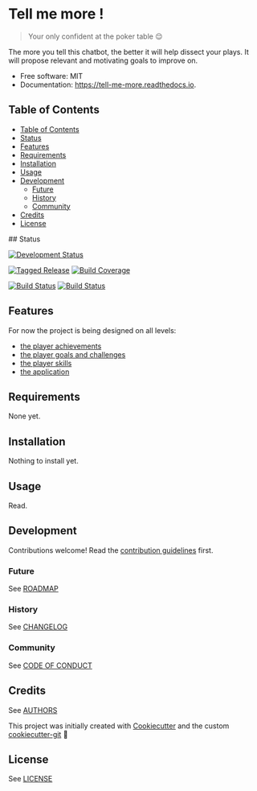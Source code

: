 # Tell me more !

> Your only confident at the poker table :relieved:

The more you tell this chatbot, the better it will help dissect your plays. It will propose relevant and motivating goals to improve on.

* Free software: MIT
* Documentation: https://tell-me-more.readthedocs.io.

## Table of Contents

- [Table of Contents](#table-of-contents)
- [Status](#status)
- [Features](#features)
- [Requirements](#requirements)
- [Installation](#installation)
- [Usage](#usage)
- [Development](#development)
  - [Future](#future)
  - [History](#history)
  - [Community](#community)
- [Credits](#credits)
- [License](#license)

## Status

[![Development Status][planning-status-shield]](ROADMAP.md)

[![Tagged Release][release-shield]](CHANGELOG.md)
[![Build Coverage][coverage-shield]][coverage-link]

[![Build Status][travis-shield]][travis-link]
[![Build Status][appveyor-shield]][appveyor-link]

## Features

For now the project is being designed on all levels:
- [the player achievements](ACHIEVEMENTS.md)
- [the player goals and challenges](OBJECTIVES.md)
- [the player skills](SKILLS.md)
- [the application](SOFTWARE.md)

## Requirements

None yet.

## Installation

Nothing to install yet.

## Usage

Read.

## Development

Contributions welcome! Read the [contribution guidelines](CONTRIBUTING.md) first.

### Future

See [ROADMAP](ROADMAP.md)

### History

See [CHANGELOG](CHANGELOG.md)

### Community

See [CODE OF CONDUCT](CODE_OF_CONDUCT.md)

## Credits

See [AUTHORS](AUTHORS.md)

This project was initially created with [Cookiecutter][cookiecutter] and the custom [cookiecutter-git][cookiecutter-git] :cookie:

## License

See [LICENSE](LICENSE)

[cookiecutter]: https://github.com/audreyr/cookiecutter
[cookiecutter-git]: https://github.com/moodule/cookiecutter-git

[appveyor-shield]: https://ci.appveyor.com/api/projects/status/github/moodule/tell-me-more?branch=master&svg=true
[appveyor-link]: https://ci.appveyor.com/project/moodule/tell-me-more/branch/master
[coverage-shield]: https://img.shields.io/badge/coverage-0%25-lightgrey.svg?longCache=true
[coverage-link]: https://codecov.io
[docs-shield]: https://readthedocs.org/projects/moodule/badge/?version=latest
[docs-link]: https://tell-me-more.readthedocs.io/en/latest/?badge=latest
[pypi-shield]: https://img.shields.io/pypi/v/tell-me-more.svg
[pypi-link]: https://pypi.python.org/pypi/tell-me-more
[pyup-shield]: https://pyup.io/repos/github/moodule/tell-me-more/shield.svg
[pyup-link]: https://pyup.io/repos/github/moodule/tell-me-more/
[release-shield]: https://img.shields.io/badge/release-v0-blue.svg?longCache=true
[travis-shield]: https://img.shields.io/travis/moodule/tell-me-more.svg
[travis-link]: https://travis-ci.org/moodule/tell-me-more

[planning-status-shield]: https://img.shields.io/badge/status-planning-lightgrey.svg?longCache=true
[pre-alpha-status-shield]: https://img.shields.io/badge/status-pre--alpha-red.svg?longCache=true
[alpha-status-shield]: https://img.shields.io/badge/status-alpha-yellow.svg?longCache=true
[beta-status-shield]: https://img.shields.io/badge/status-beta-brightgreen.svg?longCache=true
[stable-status-shield]: https://img.shields.io/badge/status-stable-blue.svg?longCache=true
[mature-status-shield]: https://img.shields.io/badge/status-mature-8A2BE2.svg?longCache=true
[inactive-status-shield]: https://img.shields.io/badge/status-inactive-lightgrey.svg?longCache=true